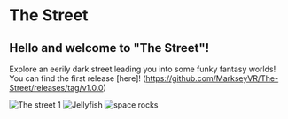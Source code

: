 # The Street
## Hello and welcome to "The Street"! 
Explore an eerily dark street leading you into some funky fantasy worlds!
You can find the first release [here]! (https://github.com/MarkseyVR/The-Street/releases/tag/v1.0.0)

![The street 1](https://user-images.githubusercontent.com/91791456/139681143-8921b741-f9e6-404b-84f7-2f0a542a2ec0.png)
![Jellyfish](https://user-images.githubusercontent.com/91791456/139681156-52f0298b-7b44-4186-802d-a41a7409d84e.png)
![space rocks](https://user-images.githubusercontent.com/91791456/139681167-1dc990ca-9065-4c90-9332-d4261c547f83.png)
